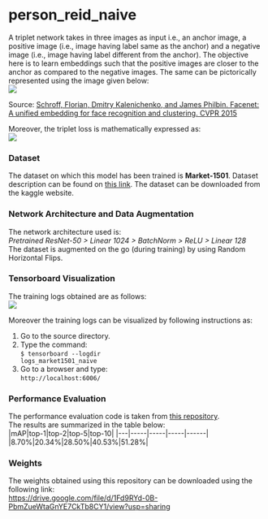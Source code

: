 # person_reid_naive

A triplet network takes in three images as input i.e., an anchor image, a positive image (i.e., image having label same as the anchor) and a negative image (i.e., image having label different from the anchor). The objective here is to learn embeddings such that the positive images are closer to the anchor as compared to the negative images. The same can be pictorically represented using the image given below:<br>
<img src = "images/anchor_negative_positive.png"></img>

Source: <a href = "https://www.cv-foundation.org/openaccess/content_cvpr_2015/app/1A_089.pdf">Schroff, Florian, Dmitry Kalenichenko, and James Philbin. Facenet: A unified embedding for face recognition and clustering. CVPR 2015</a><br>

Moreover, the triplet loss is mathematically expressed as:<br>
<img src = "images/triplet_loss.png"></img>

### Dataset

The dataset on which this model has been trained is <b>Market-1501</b>. Dataset description can be found on <a href = "https://www.aitribune.com/dataset/2018051063">this link</a>. The dataset can be downloaded from the kaggle website.

### Network Architecture and Data Augmentation
The network architecture used is:<br>
<i>Pretrained ResNet-50 > Linear 1024 > BatchNorm > ReLU > Linear 128</i><br>
The dataset is augmented on the go (during training) by using Random Horizontal Flips.<br>

### Tensorboard Visualization

The training logs obtained are as follows:<br>
<img src = "images/logs_naive_triplet_loss.png"></img>

Moreover the training logs can be visualized by following instructions as:<br>
1) Go to the source directory.<br>
2) Type the command:<br>
<code>$ tensorboard --logdir logs_market1501_naive</code><br>
3) Go to a browser and type:<br>
<code>http://localhost:6006/</code>

### Performance Evaluation
The performance evaluation code is taken from <a href = "https://github.com/VisualComputingInstitute/triplet-reid">this repository</a>.<br>
The results are summarized in the table below:<br>
|mAP|top-1|top-2|top-5|top-10|
|---|-----|-----|-----|------|
|8.70%|20.34%|28.50%|40.53%|51.28%|

### Weights
The weights obtained using this repository can be downloaded using the following link:<br>
https://drive.google.com/file/d/1Fd9RYd-0B-PbmZueWtaGnYE7CkTb8CY1/view?usp=sharing
